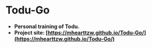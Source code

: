 # Todu-Go
- **Personal training of Todu.**
- **Project site: [https://mhearttzw.github.io/Todu-Go/](https://mhearttzw.github.io/Todu-Go/)**
